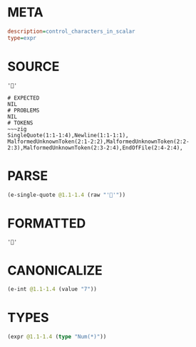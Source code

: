 # META
~~~ini
description=control_characters_in_scalar
type=expr
~~~
# SOURCE
~~~roc
''
~~~
~~~
# EXPECTED
NIL
# PROBLEMS
NIL
# TOKENS
~~~zig
SingleQuote(1:1-1:4),Newline(1:1-1:1),
MalformedUnknownToken(2:1-2:2),MalformedUnknownToken(2:2-2:3),MalformedUnknownToken(2:3-2:4),EndOfFile(2:4-2:4),
~~~
# PARSE
~~~clojure
(e-single-quote @1.1-1.4 (raw "''"))
~~~
# FORMATTED
~~~roc
''
~~~
# CANONICALIZE
~~~clojure
(e-int @1.1-1.4 (value "7"))
~~~
# TYPES
~~~clojure
(expr @1.1-1.4 (type "Num(*)"))
~~~
